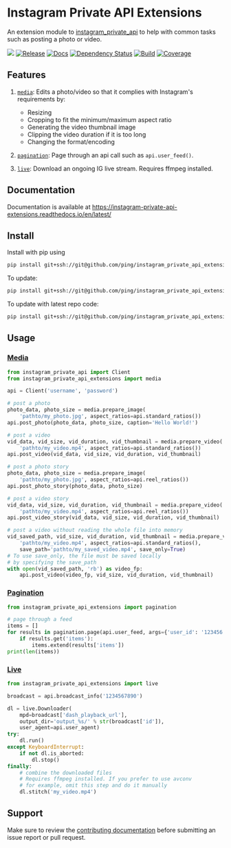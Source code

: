 # Instagram Private API Extensions

An extension module to [instagram\_private\_api](https://github.com/ping/instagram_private_api) to help with common tasks such as posting a photo or video.

![](https://img.shields.io/badge/Python-2.7%2C%203.5-3776ab.svg)
[![Release](https://img.shields.io/badge/release-v0.2.8-orange.svg)](https://github.com/ping/instagram_private_api_extensions/releases)
[![Docs](https://img.shields.io/badge/docs-readthedocs.io-ff4980.svg)](https://instagram-private-api-extensions.readthedocs.io/en/latest/)
[![Dependency Status](https://img.shields.io/gemnasium/ping/instagram_private_api_extensions.svg)](https://gemnasium.com/github.com/ping/instagram_private_api_extensions)
[![Build](https://img.shields.io/travis/ping/instagram_private_api_extensions.svg)](https://travis-ci.org/ping/instagram_private_api_extensions)
[![Coverage](https://img.shields.io/coveralls/ping/instagram_private_api_extensions.svg)](https://coveralls.io/github/ping/instagram_private_api_extensions)

## Features

1. [``media``](#media): Edits a photo/video so that it complies with Instagram's requirements by:
    * Resizing
    * Cropping to fit the minimum/maximum aspect ratio
    * Generating the video thumbnail image
    * Clipping the video duration if it is too long
    * Changing the format/encoding

2. [``pagination``](#pagination): Page through an api call such as ``api.user_feed()``.

3. [``live``](#live): Download an ongoing IG live stream. Requires ffmpeg installed.

## Documentation

Documentation is available at https://instagram-private-api-extensions.readthedocs.io/en/latest/

## Install

Install with pip using

```bash
pip install git+ssh://git@github.com/ping/instagram_private_api_extensions.git@0.2.8
```

To update:

```bash
pip install git+ssh://git@github.com/ping/instagram_private_api_extensions.git@0.2.8 --upgrade
```

To update with latest repo code:

```bash
pip install git+ssh://git@github.com/ping/instagram_private_api_extensions.git --upgrade --force-reinstall
```

## Usage

### [Media](instagram_private_api_extensions/media.py)
```python
from instagram_private_api import Client
from instagram_private_api_extensions import media

api = Client('username', 'password')

# post a photo
photo_data, photo_size = media.prepare_image(
    'pathto/my_photo.jpg', aspect_ratios=api.standard_ratios())
api.post_photo(photo_data, photo_size, caption='Hello World!')

# post a video
vid_data, vid_size, vid_duration, vid_thumbnail = media.prepare_video(
    'pathto/my_video.mp4', aspect_ratios=api.standard_ratios())
api.post_video(vid_data, vid_size, vid_duration, vid_thumbnail)

# post a photo story
photo_data, photo_size = media.prepare_image(
    'pathto/my_photo.jpg', aspect_ratios=api.reel_ratios())
api.post_photo_story(photo_data, photo_size)

# post a video story
vid_data, vid_size, vid_duration, vid_thumbnail = media.prepare_video(
    'pathto/my_video.mp4', aspect_ratios=api.reel_ratios())
api.post_video_story(vid_data, vid_size, vid_duration, vid_thumbnail)

# post a video without reading the whole file into memory
vid_saved_path, vid_size, vid_duration, vid_thumbnail = media.prepare_video(
    'pathto/my_video.mp4', aspect_ratios=api.standard_ratios(),
    save_path='pathto/my_saved_video.mp4', save_only=True)
# To use save_only, the file must be saved locally
# by specifying the save_path
with open(vid_saved_path, 'rb') as video_fp:
    api.post_video(video_fp, vid_size, vid_duration, vid_thumbnail)
```

### [Pagination](instagram_private_api_extensions/pagination.py)

```python
from instagram_private_api_extensions import pagination

# page through a feed
items = []
for results in pagination.page(api.user_feed, args={'user_id': '123456'}):
    if results.get('items'):
        items.extend(results['items'])
print(len(items))
```

### [Live](instagram_private_api_extensions/live.py)

```python
from instagram_private_api_extensions import live

broadcast = api.broadcast_info('1234567890')

dl = live.Downloader(
    mpd=broadcast['dash_playback_url'],
    output_dir='output_%s/' % str(broadcast['id']),
    user_agent=api.user_agent)
try:
    dl.run()
except KeyboardInterrupt:
    if not dl.is_aborted:
        dl.stop()
finally:
    # combine the downloaded files
    # Requires ffmpeg installed. If you prefer to use avconv
    # for example, omit this step and do it manually
    dl.stitch('my_video.mp4')
```

## Support
Make sure to review the [contributing documentation](CONTRIBUTING.md) before submitting an issue report or pull request.

